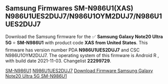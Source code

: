 <h2>Samsung Firmwares SM-N986U1(XAS) N986U1UES2DUJ7/N986U1OYM2DUJ7/N986U1UES2DUJ7</h2>
Download the Samsung firmware for the ✅ <strong>Samsung Galaxy Note20 Ultra 5G </strong> ⭐ <strong>SM-N986U1</strong> with product code <strong>XAS</strong> <strong> from United States</strong>. This firmware has version number PDA <strong>N986U1UES2DUJ7</strong> and CSC N986U1OYM2DUJ7. The operating system of this firmware is Android R , with build date 2021-11-03. Changelist <strong>22299729</strong>.


[SM-N986U1](https://samfirm.shop/samsung/model/SM-N986U1)
[N986U1UES2DUJ7](https://samfirm.shop/samsung/pda/N986U1UES2DUJ7)
[Download Firmware Samsung Galaxy Note20 Ultra 5G SM-N986U1](https://samfirm.shop/samsung/firmware/471082)
